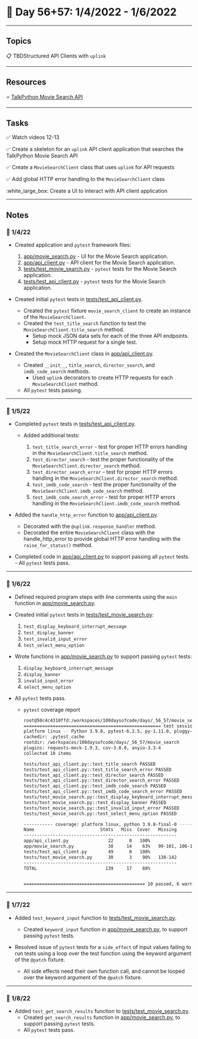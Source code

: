 # :calendar: Day 56+57: 1/4/2022 - 1/6/2022

---

## Topics

:clipboard: TBDStructured API Clients with `uplink`

---

## Resources

:star: [TalkPython Movie Search API](https://movieservice.talkpython.fm)

---

## Tasks

:white_check_mark: Watch videos 12-13

:white_check_mark: Create a skeleton for an `uplink` API client application that searches the TalkPython Movie Search API

:white_check_mark: Create a `MovieSearchClient` class that uses `uplink` for API requests

:white_check_mark: Add global HTTP error handling to the `MovieSearchClient` class

:white_large_box: Create a UI to interact with API client application

---

## Notes

### :notebook: 1/4/22

- Created application and `pytest` framework files:

    1. [app/movie_search.py](app/movie_search.py) - UI for the Movie Search application.
    2. [app/api_client.py](app/api_client.py) - API client for the Movie Search application.
    3. [tests/test_movie_search.py](tests/test_movie_search.py) - `pytest` tests for the Movie Search application.
    4. [tests/test_api_client.py](tests/test_api_client.py) - `pytest` tests for the Movie Search application.

- Created initial `pytest` tests in [tests/test_api_client.py](tests/test_api_client.py).
    - Created the `pytest` fixture `movie_search_client` to create an instance of the `MovieSearchClient`.
    - Created the `test_title_search` function to test the `MovieSearchClient.title_search` method.
        - Setup mock JSON data sets for each of the three API endpoints.
        - Setup mock HTTP request for a single test.
- Created the `MovieSearchClient` class in [app/api_client.py](app/api_client.py).
    - Created `__init__`, `title_search`, `director_search`, and `imdb_code_search` methods.
        - Used `uplink` decorators to create HTTP requests for each `MovieSearchClient` method.
    - All `pytest` tests passing.

---

### :notebook: 1/5/22

- Completed `pytest` tests in [tests/test_api_client.py](tests/test_api_client.py).
    - Added additional tests:

        1. `test_title_search_error` - test for proper HTTP errors handling in the `MovieSearchClient.title_search` method.
        2. `test_director_search` - test the proper functionality of the `MovieSearchClient.director_search` method.
        3. `test_director_search_error` - test for proper HTTP errors handling in the `MovieSearchClient.director_search` method.
        4. `test_imdb_code_search` - test the proper functionality of the `MovieSearchClient.imdb_code_search` method.
        5. `test_imdb_code_search_error` - test for proper HTTP errors handling in the `MovieSearchClient.imdb_code_search` method.

- Added the `handle_http_error` function to [app/api_client.py](app/api_client.py).
    - Decorated with the `@uplink.response_handler` method.
    - Decorated the entire `MovieSearchClient` class with the handle_http_error to provide global HTTP error handling with the `raise_for_status()` method.

- Completed code in [app/api_client.py](app/api_client.py) to support passing all `pytest` tests.
        - All `pytest` tests pass.

---

### :notebook: 1/6/22

- Defined required program steps with line comments using the `main` function in [app/movie_search.py](app/movie_search.py).
- Created initial `pytest` tests in [tests/test_movie_search.py](tests/test_movie_search.py):

    1. `test_display_keyboard_interrupt_message`
    2. `test_display_banner`
    3. `test_invalid_input_error`
    4. `test_select_menu_option`

- Wrote functions in [app/movie_search.py](app/movie_search.py) to support passing `pytest` tests:

    1. `display_keyboard_interrupt_message`
    2. `display_banner`
    3. `invalid_input_error`
    4. `select_menu_option`

- All `pytest` tests pass.
    - `pytest` coverage report

        ```bash
        root@50c4c4310ffd:/workspaces/100daysofcode/days/_56_57/movie_search# pytest --disable-warnings -v --cov-report=term-missing --cov='.'
        ==================================================== test session starts ====================================================
        platform linux -- Python 3.9.8, pytest-6.2.5, py-1.11.0, pluggy-1.0.0 -- /usr/local/bin/python
        cachedir: .pytest_cache
        rootdir: /workspaces/100daysofcode/days/_56_57/movie_search
        plugins: requests-mock-1.9.3, cov-3.0.0, anyio-3.3.4
        collected 10 items                                                                                                          

        tests/test_api_client.py::test_title_search PASSED                                                                    [ 10%]
        tests/test_api_client.py::test_title_search_error PASSED                                                              [ 20%]
        tests/test_api_client.py::test_director_search PASSED                                                                 [ 30%]
        tests/test_api_client.py::test_director_search_error PASSED                                                           [ 40%]
        tests/test_api_client.py::test_imdb_code_search PASSED                                                                [ 50%]
        tests/test_api_client.py::test_imdb_code_search_error PASSED                                                          [ 60%]
        tests/test_movie_search.py::test_display_keyboard_interrupt_message PASSED                                            [ 70%]
        tests/test_movie_search.py::test_display_banner PASSED                                                                [ 80%]
        tests/test_movie_search.py::test_invalid_input_error PASSED                                                           [ 90%]
        tests/test_movie_search.py::test_select_menu_option PASSED                                                            [100%]

        ----------- coverage: platform linux, python 3.9.8-final-0 -----------
        Name                         Stmts   Miss  Cover   Missing
        ----------------------------------------------------------
        app/api_client.py               22      0   100%
        app/movie_search.py             38     14    63%   99-101, 106-107, 125-139, 143
        tests/test_api_client.py        49      0   100%
        tests/test_movie_search.py      30      3    90%   138-142
        ----------------------------------------------------------
        TOTAL                          139     17    88%


        ============================================== 10 passed, 6 warnings in 0.67s ===============================================
        ```

---

### :notebook: 1/7/22

- Added `test_keyword_input` function to [tests/test_movie_search.py](tests/test_movie_search.py).
    - Created `keyword_input` function in [app/movie_search.py](app/movie_search.py), to support passing `pytest` tests.

- Resolved issue of `pytest` tests for a `side_effect` of input values failing to run tests using a loop over the test function using the keyword argument of the `@patch` fixture.
    - All side effects need their own function call, and cannot be looped over the keyword argument of the `@patch` fixture.

---

### :notebook: 1/8/22

- Added `test_get_search_results` function to [tests/test_movie_search.py](tests/test_movie_search.py).
    - Created `get_search_results` function in [app/movie_search.py](app/movie_search.py), to support passing `pytest` tests.
    - All `pytest` tests pass.
